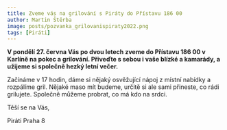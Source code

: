 ```yaml
---
title: Zveme vás na grilování s Piráty do Přístavu 186 00
author: Martin Štěrba
image: posts/pozvanka_grilovanispiraty2022.png
tags: [Piráti]
---
```


**V pondělí 27. června Vás po dvou letech zveme do Přístavu 186 00 v Karlíně na pokec a grilování. Přiveďte s sebou i vaše blízké a kamarády, a užijeme si společně hezký letní večer.**

Začínáme v 17 hodin, dáme si nějaký osvěžující nápoj z místní nabídky a rozpálíme gril. Nějaké maso mít budeme, určitě si ale sami přineste, co rádi grilujete. Společně můžeme probrat, co má kdo na srdci.

Těší se na Vás,

Piráti Praha 8
